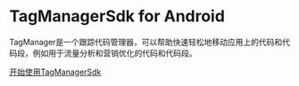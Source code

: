 # TagManagerSdk for Android

TagManager是一个跟踪代码管理器，可以帮助快速轻松地移动应用上的代码和代码段，例如用于流量分析和营销优化的代码和代码段。

[开始使用TagManagerSdk]()